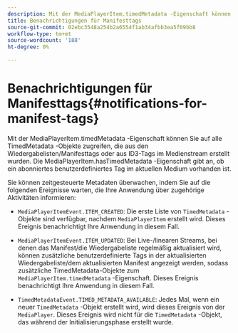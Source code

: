 ```yaml
---
description: Mit der MediaPlayerItem.timedMetadata -Eigenschaft können Sie auf alle TimedMetadata -Objekte zugreifen, die aus den Wiedergabelisten/Manifesttags oder aus ID3-Tags im Medienstream erstellt wurden. Die MediaPlayerItem.hasTimedMetadata -Eigenschaft gibt an, ob ein abonniertes benutzerdefiniertes Tag im aktuellen Medium vorhanden ist.
title: Benachrichtigungen für Manifesttags
source-git-commit: 02ebc3548a254b2a6554f1ab34afbb3ea5f09bb8
workflow-type: tm+mt
source-wordcount: '188'
ht-degree: 0%

---
```


# Benachrichtigungen für Manifesttags{#notifications-for-manifest-tags}

Mit der MediaPlayerItem.timedMetadata -Eigenschaft können Sie auf alle TimedMetadata -Objekte zugreifen, die aus den Wiedergabelisten/Manifesttags oder aus ID3-Tags im Medienstream erstellt wurden. Die MediaPlayerItem.hasTimedMetadata -Eigenschaft gibt an, ob ein abonniertes benutzerdefiniertes Tag im aktuellen Medium vorhanden ist.

Sie können zeitgesteuerte Metadaten überwachen, indem Sie auf die folgenden Ereignisse warten, die Ihre Anwendung über zugehörige Aktivitäten informieren:

* `MediaPlayerItemEvent.ITEM_CREATED`: Die erste Liste von `TimedMetadata` -Objekte sind verfügbar, nachdem `MediaPlayerItem` erstellt wird. Dieses Ereignis benachrichtigt Ihre Anwendung in diesem Fall.

* `MediaPlayerItemEvent.ITEM_UPDATED`: Bei Live-/linearen Streams, bei denen das Manifest/die Wiedergabeliste regelmäßig aktualisiert wird, können zusätzliche benutzerdefinierte Tags in der aktualisierten Wiedergabeliste/dem aktualisierten Manifest angezeigt werden, sodass zusätzliche TimedMetadata-Objekte zum `MediaPlayerItem.timedMetadata` -Eigenschaft. Dieses Ereignis benachrichtigt Ihre Anwendung in diesem Fall.

* `TimedMetadataEvent.TIMED_METADATA_AVAILABLE`: Jedes Mal, wenn ein neuer `TimedMetadata` -Objekt erstellt wird, wird dieses Ereignis von der `MediaPlayer`. Dieses Ereignis wird nicht für die `TimedMetadata` -Objekt, das während der Initialisierungsphase erstellt wurde.
